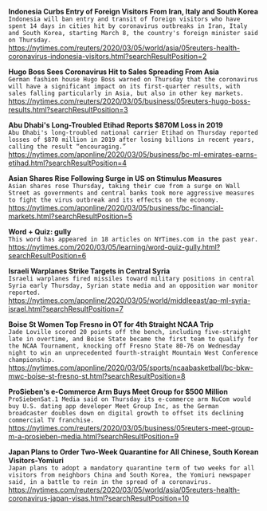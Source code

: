 **Indonesia Curbs Entry of Foreign Visitors From Iran, Italy and South Korea**\
`Indonesia will ban entry and transit of foreign visitors who have spent 14 days in cities hit by coronavirus outbreaks in Iran, Italy and South Korea, starting March 8, the country's foreign minister said on Thursday.`\
https://nytimes.com/reuters/2020/03/05/world/asia/05reuters-health-coronavirus-indonesia-visitors.html?searchResultPosition=2

**Hugo Boss Sees Coronavirus Hit to Sales Spreading From Asia**\
`German fashion house Hugo Boss warned on Thursday that the coronavirus will have a significant impact on its first-quarter results, with sales falling particularly in Asia, but also in other key markets.`\
https://nytimes.com/reuters/2020/03/05/business/05reuters-hugo-boss-results.html?searchResultPosition=3

**Abu Dhabi's Long-Troubled Etihad Reports $870M Loss in 2019**\
`Abu Dhabi's long-troubled national carrier Etihad on Thursday reported losses of $870 million in 2019 after losing billions in recent years, calling the result “encouraging.”`\
https://nytimes.com/aponline/2020/03/05/business/bc-ml-emirates-earns-etihad.html?searchResultPosition=4

**Asian Shares Rise Following Surge in US on Stimulus Measures**\
`Asian shares rose Thursday, taking their cue from a surge on Wall Street as governments and central banks took more aggressive measures to fight the virus outbreak and its effects on the economy.`\
https://nytimes.com/aponline/2020/03/05/business/bc-financial-markets.html?searchResultPosition=5

**Word + Quiz: gully**\
`This word has appeared in 18 articles on NYTimes.com in the past year.`\
https://nytimes.com/2020/03/05/learning/word-quiz-gully.html?searchResultPosition=6

**Israeli Warplanes Strike Targets in Central Syria**\
`Israeli warplanes fired missiles toward military positions in central Syria early Thursday, Syrian state media and an opposition war monitor reported.`\
https://nytimes.com/aponline/2020/03/05/world/middleeast/ap-ml-syria-israel.html?searchResultPosition=7

**Boise St Women Top Fresno in OT for 4th Straight NCAA Trip**\
`Jade Loville scored 20 points off the bench, including five-straight late in overtime, and Boise State became the first team to qualify for the NCAA Tournament, knocking off Fresno State 80-76 on Wednesday night to win an unprecedented fourth-straight Mountain West Conference championship.`\
https://nytimes.com/aponline/2020/03/05/sports/ncaabasketball/bc-bkw-mwc-boise-st-fresno-st.html?searchResultPosition=8

**ProSieben's e-Commerce Arm Buys Meet Group for $500 Million**\
`ProSiebenSat.1 Media said on Thursday its e-commerce arm NuCom would buy U.S. dating app developer Meet Group Inc, as the German broadcaster doubles down on digital growth to offset its declining commercial TV franchise.`\
https://nytimes.com/reuters/2020/03/05/business/05reuters-meet-group-m-a-prosieben-media.html?searchResultPosition=9

**Japan Plans to Order Two-Week Quarantine for All Chinese, South Korean Visitors-Yomiuri**\
`Japan plans to adopt a mandatory quarantine term of two weeks for all visitors from neighbors China and South Korea, the Yomiuri newspaper said, in a battle to rein in the spread of a coronavirus.`\
https://nytimes.com/reuters/2020/03/05/world/asia/05reuters-health-coronavirus-japan-visas.html?searchResultPosition=10

